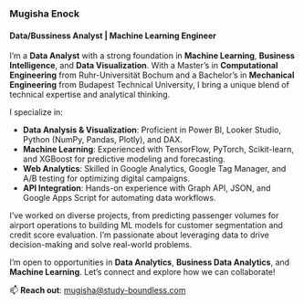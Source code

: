 ### **Mugisha Enock**  
#### Data/Bussiness Analyst | Machine Learning Engineer  

I’m a **Data Analyst** with a strong foundation in **Machine Learning**, **Business Intelligence**, and **Data Visualization**. With a Master’s in **Computational Engineering** from Ruhr-Universität Bochum and a Bachelor’s in **Mechanical Engineering** from Budapest Technical University, I bring a unique blend of technical expertise and analytical thinking.  

I specialize in:  
- **Data Analysis & Visualization**: Proficient in Power BI, Looker Studio, Python (NumPy, Pandas, Plotly), and DAX.  
- **Machine Learning**: Experienced with TensorFlow, PyTorch, Scikit-learn, and XGBoost for predictive modeling and forecasting.  
- **Web Analytics**: Skilled in Google Analytics, Google Tag Manager, and A/B testing for optimizing digital campaigns.  
- **API Integration**: Hands-on experience with Graph API, JSON, and Google Apps Script for automating data workflows.  

I’ve worked on diverse projects, from predicting passenger volumes for airport operations to building ML models for customer segmentation and credit score evaluation. I’m passionate about leveraging data to drive decision-making and solve real-world problems.  

I’m open to opportunities in **Data Analytics**, **Business Data Analytics**, and **Machine Learning**. Let’s connect and explore how we can collaborate!  

📫 **Reach out**: mugisha@study-boundless.com 
